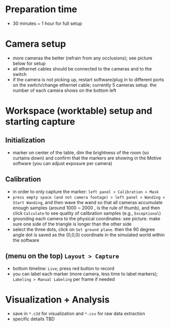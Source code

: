 # Preparation time
- 30 minutes ~ 1 hour for full setup

# Camera setup
- more cameras the better (refrain from any occlusions); see picture below for setup
- all ethernet cables should be connected to the cameras and to the switch
- if the camera is not picking up, restart software/plug in to different ports on the switch/change ethernet cable; currently 5 cameras setup. the number of each camera shows on the bottom left

# Workspace (worktable) setup and starting capture
## Initialization
- marker on center of the table, dim the brightness of the room (so curtains down) and confirm that the markers are showing in the Motive software (you can adjust exposure per camera)

## Calibration
- in order to only capture the marker: ``left panel > Calibration > Mask``
- ``press empty space (and not camera footage) > left panel > Wanding > Start Wanding``, and then wave the wand so that all cameras accumulate enough samples (around 1000 ~ 2000 , is the rule of thumb), and then click ``Calculate`` to see quality of calibration samples (e.g., ``Exceptional``)
- grounding each camera to the physical coordinates: see picture. make sure one side of the triangle is longer than the other side
- select the three dots, click on ``Set ground plane``. then the 90 degree angle dot is saved as the (0,0,0) coordinate in the simulated world within the software

## (menu on the top) ``Layout > Capture``
- bottom timeline: ``Live``; press red button to record
- you can label each marker (more camera, less time to label markers); ``Labeling > Manual Labeling`` per frame if needed

# Visualization + Analysis
- save in ``*.c3d`` for visualization and ``*.csv`` for raw data extraction
- specific details TBD